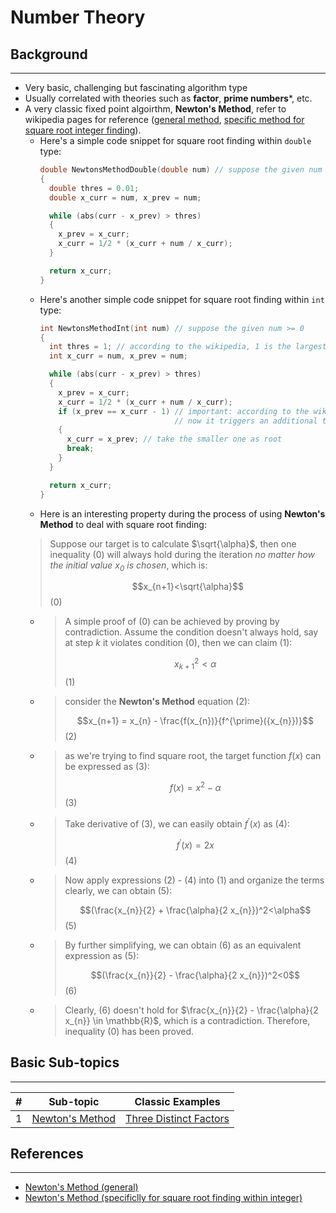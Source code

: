 # Number Theory
## Background
---
* Very basic, challenging but fascinating algorithm type
* Usually correlated with theories such as **factor**, **prime numbers***, etc.
* A very classic fixed point algoirthm, **Newton's Method**, refer to wikipedia pages for reference ([general method](https://en.wikipedia.org/wiki/Newton%27s_method), [specific method for square root integer finding](https://en.wikipedia.org/wiki/Integer_square_root#Algorithm_using_Newton's_method)). 
  * Here's a simple code snippet for square root finding within `double` type:
    ```C++
    double NewtonsMethodDouble(double num) // suppose the given num >= 0
    {
      double thres = 0.01;
      double x_curr = num, x_prev = num; 

      while (abs(curr - x_prev) > thres)
      {
        x_prev = x_curr;
        x_curr = 1/2 * (x_curr + num / x_curr);
      }

      return x_curr;
    }
    ```
  * Here's another simple code snippet for square root finding within `int` type:
    ```C++
    int NewtonsMethodInt(int num) // suppose the given num >= 0
    {
      int thres = 1; // according to the wikipedia, 1 is the largest possible threshold here
      int x_curr = num, x_prev = num; 

      while (abs(curr - x_prev) > thres)
      {
        x_prev = x_curr;
        x_curr = 1/2 * (x_curr + num / x_curr);
        if (x_prev == x_curr - 1) // important: according to the wiki, sqrt(n) is not a fixed point if n + 1 is a square number
                                  // now it triggers an additional termination criteria
        {
          x_curr = x_prev; // take the smaller one as root
          break;
        }
      }

      return x_curr;
    }
    ```
  * Here is an interesting property during the process of using **Newton's Method** to deal with square root finding:
  > Suppose our target is to calculate $\sqrt{\alpha}$, then one inequality (0) will always hold during the iteration *no matter how the initial value $x_0$ is chosen*, which is:
  >
  > $$x_{n+1}<\sqrt{\alpha}$$(0) 
    * > A simple proof of (0) can be achieved by proving by contradiction. Assume the condition doesn't always hold, say at step $k$ it violates condition (0), then we can claim (1):
      >
      > $$x_{k+1}^2<\alpha$$(1)
    * > consider the **Newton's Method** equation (2):
      >
      > $$x_{n+1} = x_{n} - \frac{f(x_{n})}{f^{\prime}({x_{n}})}$$(2)
      >
    * > as we're trying to find square root, the target function $f(x)$ can be expressed as (3):
      >
      > $$f(x)=x^2-\alpha$$(3)
    * > Take derivative of (3), we can easily obtain $f^{\prime}(x)$ as (4):
      >
      > $$f^{\prime}(x)=2 x$$(4)
    * > Now apply expressions (2) - (4) into (1) and organize the terms clearly, we can obtain (5):
      > 
      > $$(\frac{x_{n}}{2} + \frac{\alpha}{2 x_{n}})^2<\alpha$$(5)
    * > By further simplifying, we can obtain (6) as an equivalent expression as (5):
      > 
      > $$(\frac{x_{n}}{2} - \frac{\alpha}{2 x_{n}})^2<0$$(6)
    * > Clearly, (6) doesn't hold for $\frac{x_{n}}{2} - \frac{\alpha}{2 x_{n}} \in \mathbb{R}$, which is a contradiction. Therefore, inequality (0) has been proved.


## Basic Sub-topics
---
| # | Sub-topic | Classic Examples |
|---| --------- | ---------------- |
|1|[Newton's Method](newtons_method/) | [Three Distinct Factors](newtons_method/three_distinct_factors.cpp)|

## References
---
* [Newton's Method (general)](https://en.wikipedia.org/wiki/Newton%27s_method)
* [Newton's Method (specificlly for square root finding within integer)](https://en.wikipedia.org/wiki/Integer_square_root#Algorithm_using_Newton's_method)